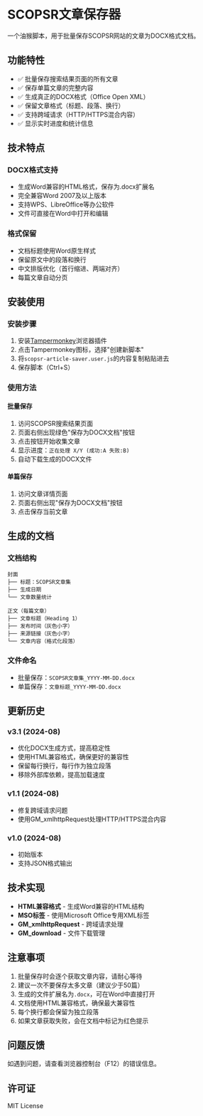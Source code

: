 # SCOPSR文章保存器

一个油猴脚本，用于批量保存SCOPSR网站的文章为DOCX格式文档。

## 功能特性

- ✅ 批量保存搜索结果页面的所有文章
- ✅ 保存单篇文章的完整内容  
- ✅ 生成真正的DOCX格式（Office Open XML）
- ✅ 保留文章格式（标题、段落、换行）
- ✅ 支持跨域请求（HTTP/HTTPS混合内容）
- ✅ 显示实时进度和统计信息

## 技术特点

### DOCX格式支持
- 生成Word兼容的HTML格式，保存为.docx扩展名
- 完全兼容Word 2007及以上版本
- 支持WPS、LibreOffice等办公软件
- 文件可直接在Word中打开和编辑

### 格式保留
- 文档标题使用Word原生样式
- 保留原文中的段落和换行
- 中文排版优化（首行缩进、两端对齐）
- 每篇文章自动分页

## 安装使用

### 安装步骤
1. 安装[Tampermonkey](https://www.tampermonkey.net/)浏览器插件
2. 点击Tampermonkey图标，选择"创建新脚本"
3. 将`scopsr-article-saver.user.js`的内容复制粘贴进去
4. 保存脚本（Ctrl+S）

### 使用方法

#### 批量保存
1. 访问SCOPSR搜索结果页面
2. 页面右侧出现绿色"保存为DOCX文档"按钮
3. 点击按钮开始收集文章
4. 显示进度：`正在处理 X/Y (成功:A 失败:B)`
5. 自动下载生成的DOCX文件

#### 单篇保存
1. 访问文章详情页面
2. 页面右侧出现"保存为DOCX文档"按钮
3. 点击保存当前文章

## 生成的文档

### 文档结构
```
封面
├── 标题：SCOPSR文章集
├── 生成日期
└── 文章数量统计

正文（每篇文章）
├── 文章标题（Heading 1）
├── 发布时间（灰色小字）
├── 来源链接（灰色小字）
└── 文章内容（格式化段落）
```

### 文件命名
- 批量保存：`SCOPSR文章集_YYYY-MM-DD.docx`
- 单篇保存：`文章标题_YYYY-MM-DD.docx`

## 更新历史

### v3.1 (2024-08)
- 优化DOCX生成方式，提高稳定性
- 使用HTML兼容格式，确保更好的兼容性
- 保留每行换行，每行作为独立段落
- 移除外部库依赖，提高加载速度

### v1.1 (2024-08)
- 修复跨域请求问题
- 使用GM_xmlhttpRequest处理HTTP/HTTPS混合内容

### v1.0 (2024-08)
- 初始版本
- 支持JSON格式输出

## 技术实现

- **HTML兼容格式** - 生成Word兼容的HTML结构
- **MSO标签** - 使用Microsoft Office专用XML标签
- **GM_xmlhttpRequest** - 跨域请求处理
- **GM_download** - 文件下载管理

## 注意事项

1. 批量保存时会逐个获取文章内容，请耐心等待
2. 建议一次不要保存太多文章（建议少于50篇）
3. 生成的文件扩展名为`.docx`，可在Word中直接打开
4. 文档使用HTML兼容格式，确保最大兼容性
5. 每个换行都会保留为独立段落
6. 如果文章获取失败，会在文档中标记为红色提示

## 问题反馈

如遇到问题，请查看浏览器控制台（F12）的错误信息。

## 许可证

MIT License